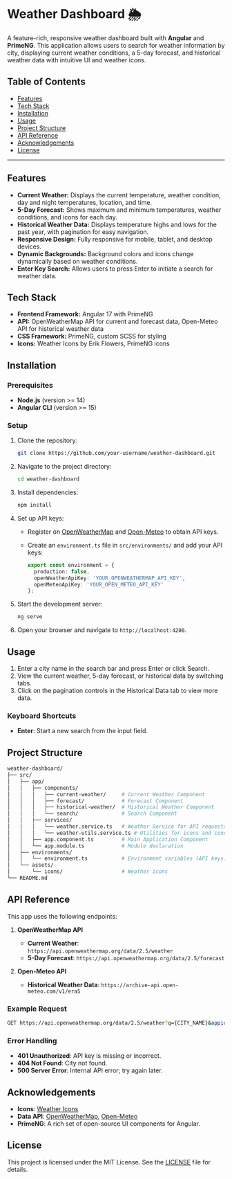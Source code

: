 
# Weather Dashboard 🌦

A feature-rich, responsive weather dashboard built with **Angular** and **PrimeNG**. This application allows users to search for weather information by city, displaying current weather conditions, a 5-day forecast, and historical weather data with intuitive UI and weather icons.

## Table of Contents

- [Features](#features)
- [Tech Stack](#tech-stack)
- [Installation](#installation)
- [Usage](#usage)
- [Project Structure](#project-structure)
- [API Reference](#api-reference)
- [Acknowledgements](#acknowledgements)
- [License](#license)

---

## Features

- **Current Weather:** Displays the current temperature, weather condition, day and night temperatures, location, and time.
- **5-Day Forecast:** Shows maximum and minimum temperatures, weather conditions, and icons for each day.
- **Historical Weather Data:** Displays temperature highs and lows for the past year, with pagination for easy navigation.
- **Responsive Design:** Fully responsive for mobile, tablet, and desktop devices.
- **Dynamic Backgrounds:** Background colors and icons change dynamically based on weather conditions.
- **Enter Key Search:** Allows users to press Enter to initiate a search for weather data.

## Tech Stack

- **Frontend Framework:** Angular 17 with PrimeNG
- **API:** OpenWeatherMap API for current and forecast data, Open-Meteo API for historical weather data
- **CSS Framework:** PrimeNG, custom SCSS for styling
- **Icons:** Weather Icons by Erik Flowers, PrimeNG icons

## Installation

### Prerequisites

- **Node.js** (version >= 14)
- **Angular CLI** (version >= 15)

### Setup

1. Clone the repository:

   ```bash
   git clone https://github.com/your-username/weather-dashboard.git
   ```

2. Navigate to the project directory:

   ```bash
   cd weather-dashboard
   ```

3. Install dependencies:

   ```bash
   npm install
   ```

4. Set up API keys:
   - Register on [OpenWeatherMap](https://openweathermap.org/) and [Open-Meteo](https://open-meteo.com/) to obtain API keys.
   - Create an `environment.ts` file in `src/environments/` and add your API keys:

     ```typescript
     export const environment = {
       production: false,
       openWeatherApiKey: 'YOUR_OPENWEATHERMAP_API_KEY',
       openMeteoApiKey: 'YOUR_OPEN_METEO_API_KEY'
     };
     ```

5. Start the development server:

   ```bash
   ng serve
   ```

6. Open your browser and navigate to `http://localhost:4200`.

## Usage

1. Enter a city name in the search bar and press Enter or click Search.
2. View the current weather, 5-day forecast, or historical data by switching tabs.
3. Click on the pagination controls in the Historical Data tab to view more data.

### Keyboard Shortcuts

- **Enter**: Start a new search from the input field.

## Project Structure

```bash
weather-dashboard/
├── src/
│   ├── app/
│   │   ├── components/
│   │   │   ├── current-weather/     # Current Weather Component
│   │   │   ├── forecast/            # Forecast Component
│   │   │   ├── historical-weather/  # Historical Weather Component
│   │   │   └── search/              # Search Component
│   │   ├── services/
│   │   │   └── weather.service.ts   # Weather Service for API requests
│   │   │   └── weather-utils.service.ts # Utilities for icons and conditions
│   │   ├── app.component.ts         # Main Application Component
│   │   └── app.module.ts            # Module declaration
│   ├── environments/
│   │   └── environment.ts           # Environment variables (API keys)
│   └── assets/
│       └── icons/                   # Weather icons
└── README.md
```

## API Reference

This app uses the following endpoints:

1. **OpenWeatherMap API**
   - **Current Weather**: `https://api.openweathermap.org/data/2.5/weather`
   - **5-Day Forecast**: `https://api.openweathermap.org/data/2.5/forecast`

2. **Open-Meteo API**
   - **Historical Weather Data**: `https://archive-api.open-meteo.com/v1/era5`

### Example Request

```bash
GET https://api.openweathermap.org/data/2.5/weather?q={CITY_NAME}&appid={API_KEY}&units=metric
```

### Error Handling

- **401 Unauthorized**: API key is missing or incorrect.
- **404 Not Found**: City not found.
- **500 Server Error**: Internal API error; try again later.

## Acknowledgements

- **Icons**: [Weather Icons](https://erikflowers.github.io/weather-icons/)
- **Data API**: [OpenWeatherMap](https://openweathermap.org/), [Open-Meteo](https://open-meteo.com/)
- **PrimeNG**: A rich set of open-source UI components for Angular.

## License

This project is licensed under the MIT License. See the [LICENSE](LICENSE) file for details.